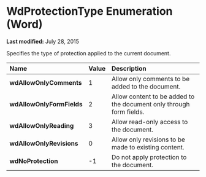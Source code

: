 
# WdProtectionType Enumeration (Word)

 **Last modified:** July 28, 2015

Specifies the type of protection applied to the current document.


|**Name**|**Value**|**Description**|
|:-----|:-----|:-----|
| **wdAllowOnlyComments**|1|Allow only comments to be added to the document.|
| **wdAllowOnlyFormFields**|2|Allow content to be added to the document only through form fields.|
| **wdAllowOnlyReading**|3|Allow read-only access to the document.|
| **wdAllowOnlyRevisions**|0|Allow only revisions to be made to existing content.|
| **wdNoProtection**|-1|Do not apply protection to the document.|
